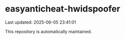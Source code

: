# easyanticheat-hwidspoofer

Last updated: 2025-06-05 23:41:01

This repository is automatically maintained.

